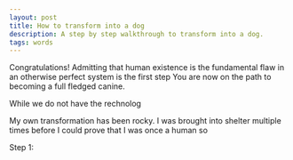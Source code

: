 ```yaml
---
layout: post
title: How to transform into a dog
description: A step by step walkthrough to transform into a dog. 
tags: words
---
```


Congratulations! Admitting that human existence is the fundamental flaw in an otherwise perfect system is the first step You are now on the path to becoming a full fledged canine.

While we do not have the rechnolog

My own transformation has been rocky. I was brought into  shelter multiple times before I could prove that I was once a human so

Step 1:
